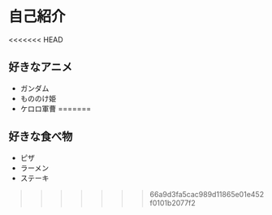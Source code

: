# 自己紹介

<<<<<<< HEAD
## 好きなアニメ

- ガンダム
- もののけ姫
- ケロロ軍曹
=======
## 好きな食べ物
- ピザ
- ラーメン
- ステーキ
>>>>>>> 66a9d3fa5cac989d11865e01e452f0101b2077f2
